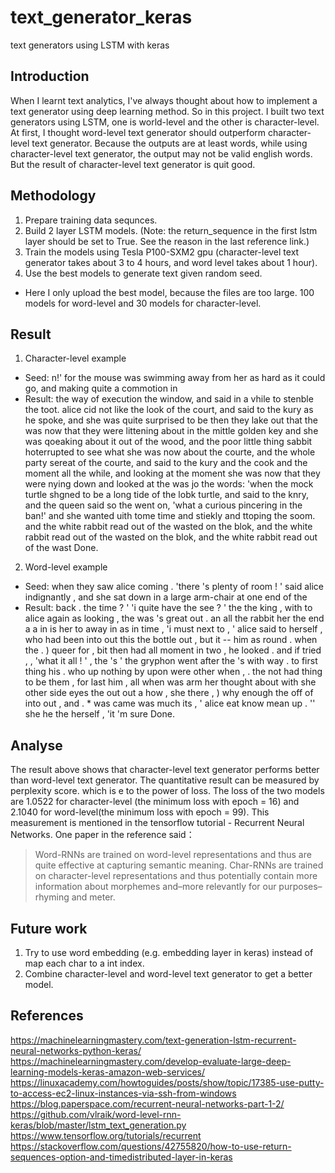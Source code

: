 # text_generator_keras
text generators using LSTM with keras

## Introduction

When I learnt text analytics, I've always thought about how to implement a text generator using deep learning method. So in this project. I built two text generators using LSTM, one is world-level and the other is character-level. At first, I thought word-level text generator should outperform character-level text generator. Because the outputs are at least words, while using character-level text generator, the output may not be valid english words. But the result of character-level text generator is quit good.

## Methodology

1. Prepare training data sequnces.
2. Build 2 layer LSTM models. (Note: the return_sequence in the first lstm layer should be set to True. See the reason in the last reference link.)
3. Train the models using Tesla P100-SXM2 gpu (character-level text generator takes about 3 to 4 hours, and word level takes about 1 hour).
4. Use the best models to generate text given random seed.
* Here I only upload the best model, because the files are too large. 100 models for word-level and 30 models for character-level.

## Result

1. Character-level example </br>
* Seed: n!' for the mouse was swimming
away from her as hard as it could go, and making quite a commotion in
* Result:  the way of execution the window, and said in a vhile to stenble the toot. alice cid not like the look of the court, and said to the kury as he spoke, and she was quite surprised to be then they lake out that the was now that they were littening about in the mittle golden key and she was qoeaking about it out of the wood, and the poor little thing sabbit hoterrupted to see what she was now about the courte, and the whole party sereat of the courte, and said to the kury and the cook and the moment all the while, and looking at the moment she was now that they were nying down and looked at the was jo the words: 'when the mock turtle shgned to be a long tide of the lobk turtle, and said to the knry, and the queen said so the went on, 'what a curious pincering in the ban!' and she wanted uith tome time and stiekly and ttoping the soom. and the white rabbit read out of the wasted on the blok, and the white rabbit read out of the wasted on the blok, and the white rabbit read out of the wast
Done.

2. Word-level example </br>
* Seed: when they saw alice coming . 'there 's plenty of room ! ' said alice indignantly , and she sat down in a large arm-chair at one end of the
* Result: back . the time ? ' 'i quite have the see ? ' the the king , with to alice again as looking , the was 's great out . an all the rabbit her the end a a in is her to away in as in time , 'i must next to , ' alice said to herself , who had been into out this the bottle out , but it -- him as round . when the . ) queer for , bit then had all moment in two , he looked . and if tried , , 'what it all ! ' , the 's ' the gryphon went after the 's with way . to first thing his . who up nothing by upon were other when , . the not had thing to be them , for last him , all when was arm her thought about with she other side eyes the out out a how , she there , ) why enough the off of into out , and . * was came was much its , ' alice eat know mean up . '' she he the herself , 'it 'm sure 
Done.

## Analyse

The result above shows that character-level text generator performs better than word-level text generator. The quantitative result can be measured by perplexity score. which is e to the power of loss. The loss of the two models are 1.0522 for character-level (the minimum loss with epoch = 16) and 2.1040 for word-level(the minimum loss with epoch = 99). This measurement is mentioned in the tensorflow tutorial - Recurrent Neural Networks. 
One paper in the reference said：</br>
> Word-RNNs are trained on word-level representations and thus are quite effective at capturing semantic meaning. Char-RNNs are trained on character-level representations and thus potentially contain more information about morphemes and–more relevantly for our purposes–rhyming and meter. </br>

## Future work

1. Try to use word embedding (e.g. embedding layer in keras) instead of map each char to a int index.
2. Combine character-level and word-level text generator to get a better model.

## References
https://machinelearningmastery.com/text-generation-lstm-recurrent-neural-networks-python-keras/ </br>
https://machinelearningmastery.com/develop-evaluate-large-deep-learning-models-keras-amazon-web-services/ </br>
https://linuxacademy.com/howtoguides/posts/show/topic/17385-use-putty-to-access-ec2-linux-instances-via-ssh-from-windows </br>
https://blog.paperspace.com/recurrent-neural-networks-part-1-2/ </br>
https://github.com/vlraik/word-level-rnn-keras/blob/master/lstm_text_generation.py </br>
https://www.tensorflow.org/tutorials/recurrent </br>
https://stackoverflow.com/questions/42755820/how-to-use-return-sequences-option-and-timedistributed-layer-in-keras
